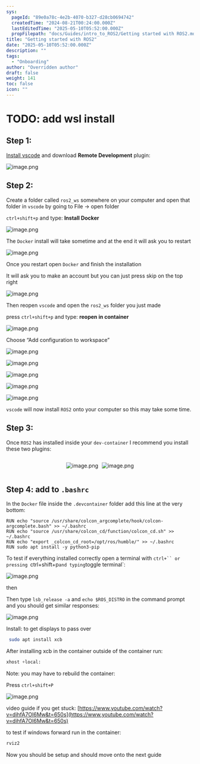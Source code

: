 ```yaml
---
sys:
  pageId: "89e0a78c-4e2b-4070-b327-d28cb0694742"
  createdTime: "2024-08-21T00:24:00.000Z"
  lastEditedTime: "2025-05-10T05:52:00.000Z"
  propFilepath: "docs/Guides/intro_to_ROS2/Getting started with ROS2.md"
title: "Getting started with ROS2"
date: "2025-05-10T05:52:00.000Z"
description: ""
tags:
  - "Onboarding"
author: "Overridden author"
draft: false
weight: 141
toc: false
icon: ""
---
```


# TODO: add wsl install

## Step 1:

[Install vscode](https://code.visualstudio.com/download) and download **Remote Development** plugin:

![image.png](https://prod-files-secure.s3.us-west-2.amazonaws.com/d518164a-d88e-44d1-a4ee-3adb3bd8bce0/efb52993-1881-4a40-b95e-6f020334f022/image.png?X-Amz-Algorithm=AWS4-HMAC-SHA256&X-Amz-Content-Sha256=UNSIGNED-PAYLOAD&X-Amz-Credential=ASIAZI2LB466RDOC74K7%2F20250531%2Fus-west-2%2Fs3%2Faws4_request&X-Amz-Date=20250531T121408Z&X-Amz-Expires=3600&X-Amz-Security-Token=IQoJb3JpZ2luX2VjEPH%2F%2F%2F%2F%2F%2F%2F%2F%2F%2FwEaCXVzLXdlc3QtMiJGMEQCIE76M7yVYYzP2B%2FrRbNBfmp0NuEB7SPDVpdkJYa%2BYiwyAiAQ5Mwb4VDsCJb6KWLFJb%2Bf9HQKCn632bCu3%2BGfND0qKyqIBAi6%2F%2F%2F%2F%2F%2F%2F%2F%2F%2F8BEAAaDDYzNzQyMzE4MzgwNSIMvUrUk4km6bSAm3%2FQKtwDyFmWgVPpcYvijHFwKCJ9i%2BYnBaSvv8wH6p1hf9epGewADCpIqShKuTuve3Z9QRVvyT7j0Pa%2FlK2b9rlJ78Nlkp1HLYtmVubF3ioNVZMpES4N2E7Z6rmnxOPPHczPHNxIpo5f0LGLumGpE%2BImVn0lqUegqiu%2BZSMAmRWIuJFPHEZiwIS%2Bb4XAh1M2BTTWcDqG9nY5KFe4TXds1XP5VERgEBDiO%2B9ozYW%2FgjYwDiFKsAHbS5ueioucaM0aiFud5J1uFMrge9sW9cGiqFXuzGcEw3gLS%2B5fCtBfMCp00Uny8Q8k50KB%2B17cfcoOAOEgb336Afpw%2BkglK6ix3ZjscCc9BCetJWjmM3QR1Nvld2QzyLKKfXZ7yjINftZ0Z2mBLBe%2Fr1eDGY6OpbxMyr%2FVd19h6WTr2HNjCQywt5gJowE74JhQ1N%2FLPEExlvbTXWBiQazs2noe5qE%2F2t631hPRX%2BQLOO%2FiUWN2ow1YbrO0Rt2%2Frgxw96ygd%2Ft3MJn8E8iEMcqJAzO6g37fkuq13T6%2BSegakeDt4qvIJoZZRqT2NH665tEnXtkcM54Rq2D7FaEaifLNpyCpyGeuP0jpDmETMfoQBdft2v3ZjnRc79%2BkoF8yi0mcp990A6HvzeILIPwwl4vrwQY6pgE8skU9vLP2Y2hk5IMIThIm%2FCVHw4zMJOc9HEhdDobdgfyMbWNhz7W9Py03Foz4rq2dvN5t03%2FOV%2F14wPVNZHR%2FoAWmM%2F4FU9U2cKdsDwMBwpfEeRq6CV%2FJxkNBxTUXGcu9Y9S2dO7aklHtzQ0tXcan1X%2BnKGIlwghu5dEc19U%2BcnTzXzAnz%2Bh5kT6hu6vGLmTSDKlzfbiW%2BE8kE8hUutrOuehbsm76&X-Amz-Signature=99159ebcf7d0b96c7724e1ecdea3cd35fa3dedcc3c8243e7902924acb5cbf61a&X-Amz-SignedHeaders=host&x-id=GetObject)

## Step 2:

Create a folder called `ros2_ws` somewhere on your computer and open that folder in `vscode` by going to File → open folder 

`ctrl+shift+p` and type: **Install Docker**

![image.png](https://prod-files-secure.s3.us-west-2.amazonaws.com/d518164a-d88e-44d1-a4ee-3adb3bd8bce0/2269dc0e-1cd5-47ff-bceb-c04ad9b2eab0/image.png?X-Amz-Algorithm=AWS4-HMAC-SHA256&X-Amz-Content-Sha256=UNSIGNED-PAYLOAD&X-Amz-Credential=ASIAZI2LB466RDOC74K7%2F20250531%2Fus-west-2%2Fs3%2Faws4_request&X-Amz-Date=20250531T121408Z&X-Amz-Expires=3600&X-Amz-Security-Token=IQoJb3JpZ2luX2VjEPH%2F%2F%2F%2F%2F%2F%2F%2F%2F%2FwEaCXVzLXdlc3QtMiJGMEQCIE76M7yVYYzP2B%2FrRbNBfmp0NuEB7SPDVpdkJYa%2BYiwyAiAQ5Mwb4VDsCJb6KWLFJb%2Bf9HQKCn632bCu3%2BGfND0qKyqIBAi6%2F%2F%2F%2F%2F%2F%2F%2F%2F%2F8BEAAaDDYzNzQyMzE4MzgwNSIMvUrUk4km6bSAm3%2FQKtwDyFmWgVPpcYvijHFwKCJ9i%2BYnBaSvv8wH6p1hf9epGewADCpIqShKuTuve3Z9QRVvyT7j0Pa%2FlK2b9rlJ78Nlkp1HLYtmVubF3ioNVZMpES4N2E7Z6rmnxOPPHczPHNxIpo5f0LGLumGpE%2BImVn0lqUegqiu%2BZSMAmRWIuJFPHEZiwIS%2Bb4XAh1M2BTTWcDqG9nY5KFe4TXds1XP5VERgEBDiO%2B9ozYW%2FgjYwDiFKsAHbS5ueioucaM0aiFud5J1uFMrge9sW9cGiqFXuzGcEw3gLS%2B5fCtBfMCp00Uny8Q8k50KB%2B17cfcoOAOEgb336Afpw%2BkglK6ix3ZjscCc9BCetJWjmM3QR1Nvld2QzyLKKfXZ7yjINftZ0Z2mBLBe%2Fr1eDGY6OpbxMyr%2FVd19h6WTr2HNjCQywt5gJowE74JhQ1N%2FLPEExlvbTXWBiQazs2noe5qE%2F2t631hPRX%2BQLOO%2FiUWN2ow1YbrO0Rt2%2Frgxw96ygd%2Ft3MJn8E8iEMcqJAzO6g37fkuq13T6%2BSegakeDt4qvIJoZZRqT2NH665tEnXtkcM54Rq2D7FaEaifLNpyCpyGeuP0jpDmETMfoQBdft2v3ZjnRc79%2BkoF8yi0mcp990A6HvzeILIPwwl4vrwQY6pgE8skU9vLP2Y2hk5IMIThIm%2FCVHw4zMJOc9HEhdDobdgfyMbWNhz7W9Py03Foz4rq2dvN5t03%2FOV%2F14wPVNZHR%2FoAWmM%2F4FU9U2cKdsDwMBwpfEeRq6CV%2FJxkNBxTUXGcu9Y9S2dO7aklHtzQ0tXcan1X%2BnKGIlwghu5dEc19U%2BcnTzXzAnz%2Bh5kT6hu6vGLmTSDKlzfbiW%2BE8kE8hUutrOuehbsm76&X-Amz-Signature=910ed3125bed6502518758c57867a0c6af28b5bc22983025c3ba05ceff96856e&X-Amz-SignedHeaders=host&x-id=GetObject)

The `Docker` install will take sometime and at the end it will ask you to restart

![image.png](https://prod-files-secure.s3.us-west-2.amazonaws.com/d518164a-d88e-44d1-a4ee-3adb3bd8bce0/ed233f78-be33-4b1f-b89c-9c346c0e961e/image.png?X-Amz-Algorithm=AWS4-HMAC-SHA256&X-Amz-Content-Sha256=UNSIGNED-PAYLOAD&X-Amz-Credential=ASIAZI2LB466RDOC74K7%2F20250531%2Fus-west-2%2Fs3%2Faws4_request&X-Amz-Date=20250531T121408Z&X-Amz-Expires=3600&X-Amz-Security-Token=IQoJb3JpZ2luX2VjEPH%2F%2F%2F%2F%2F%2F%2F%2F%2F%2FwEaCXVzLXdlc3QtMiJGMEQCIE76M7yVYYzP2B%2FrRbNBfmp0NuEB7SPDVpdkJYa%2BYiwyAiAQ5Mwb4VDsCJb6KWLFJb%2Bf9HQKCn632bCu3%2BGfND0qKyqIBAi6%2F%2F%2F%2F%2F%2F%2F%2F%2F%2F8BEAAaDDYzNzQyMzE4MzgwNSIMvUrUk4km6bSAm3%2FQKtwDyFmWgVPpcYvijHFwKCJ9i%2BYnBaSvv8wH6p1hf9epGewADCpIqShKuTuve3Z9QRVvyT7j0Pa%2FlK2b9rlJ78Nlkp1HLYtmVubF3ioNVZMpES4N2E7Z6rmnxOPPHczPHNxIpo5f0LGLumGpE%2BImVn0lqUegqiu%2BZSMAmRWIuJFPHEZiwIS%2Bb4XAh1M2BTTWcDqG9nY5KFe4TXds1XP5VERgEBDiO%2B9ozYW%2FgjYwDiFKsAHbS5ueioucaM0aiFud5J1uFMrge9sW9cGiqFXuzGcEw3gLS%2B5fCtBfMCp00Uny8Q8k50KB%2B17cfcoOAOEgb336Afpw%2BkglK6ix3ZjscCc9BCetJWjmM3QR1Nvld2QzyLKKfXZ7yjINftZ0Z2mBLBe%2Fr1eDGY6OpbxMyr%2FVd19h6WTr2HNjCQywt5gJowE74JhQ1N%2FLPEExlvbTXWBiQazs2noe5qE%2F2t631hPRX%2BQLOO%2FiUWN2ow1YbrO0Rt2%2Frgxw96ygd%2Ft3MJn8E8iEMcqJAzO6g37fkuq13T6%2BSegakeDt4qvIJoZZRqT2NH665tEnXtkcM54Rq2D7FaEaifLNpyCpyGeuP0jpDmETMfoQBdft2v3ZjnRc79%2BkoF8yi0mcp990A6HvzeILIPwwl4vrwQY6pgE8skU9vLP2Y2hk5IMIThIm%2FCVHw4zMJOc9HEhdDobdgfyMbWNhz7W9Py03Foz4rq2dvN5t03%2FOV%2F14wPVNZHR%2FoAWmM%2F4FU9U2cKdsDwMBwpfEeRq6CV%2FJxkNBxTUXGcu9Y9S2dO7aklHtzQ0tXcan1X%2BnKGIlwghu5dEc19U%2BcnTzXzAnz%2Bh5kT6hu6vGLmTSDKlzfbiW%2BE8kE8hUutrOuehbsm76&X-Amz-Signature=2b05634334990c171a0f730d16cde59340000252baaa7da16b8c8694043fd85e&X-Amz-SignedHeaders=host&x-id=GetObject)

Once you restart open `Docker` and finish the installation

It will ask you to make an account but you can just press skip on the top right

![image.png](https://prod-files-secure.s3.us-west-2.amazonaws.com/d518164a-d88e-44d1-a4ee-3adb3bd8bce0/21010ad9-1659-4fd9-9f59-9932a09b2a3d/image.png?X-Amz-Algorithm=AWS4-HMAC-SHA256&X-Amz-Content-Sha256=UNSIGNED-PAYLOAD&X-Amz-Credential=ASIAZI2LB466RDOC74K7%2F20250531%2Fus-west-2%2Fs3%2Faws4_request&X-Amz-Date=20250531T121408Z&X-Amz-Expires=3600&X-Amz-Security-Token=IQoJb3JpZ2luX2VjEPH%2F%2F%2F%2F%2F%2F%2F%2F%2F%2FwEaCXVzLXdlc3QtMiJGMEQCIE76M7yVYYzP2B%2FrRbNBfmp0NuEB7SPDVpdkJYa%2BYiwyAiAQ5Mwb4VDsCJb6KWLFJb%2Bf9HQKCn632bCu3%2BGfND0qKyqIBAi6%2F%2F%2F%2F%2F%2F%2F%2F%2F%2F8BEAAaDDYzNzQyMzE4MzgwNSIMvUrUk4km6bSAm3%2FQKtwDyFmWgVPpcYvijHFwKCJ9i%2BYnBaSvv8wH6p1hf9epGewADCpIqShKuTuve3Z9QRVvyT7j0Pa%2FlK2b9rlJ78Nlkp1HLYtmVubF3ioNVZMpES4N2E7Z6rmnxOPPHczPHNxIpo5f0LGLumGpE%2BImVn0lqUegqiu%2BZSMAmRWIuJFPHEZiwIS%2Bb4XAh1M2BTTWcDqG9nY5KFe4TXds1XP5VERgEBDiO%2B9ozYW%2FgjYwDiFKsAHbS5ueioucaM0aiFud5J1uFMrge9sW9cGiqFXuzGcEw3gLS%2B5fCtBfMCp00Uny8Q8k50KB%2B17cfcoOAOEgb336Afpw%2BkglK6ix3ZjscCc9BCetJWjmM3QR1Nvld2QzyLKKfXZ7yjINftZ0Z2mBLBe%2Fr1eDGY6OpbxMyr%2FVd19h6WTr2HNjCQywt5gJowE74JhQ1N%2FLPEExlvbTXWBiQazs2noe5qE%2F2t631hPRX%2BQLOO%2FiUWN2ow1YbrO0Rt2%2Frgxw96ygd%2Ft3MJn8E8iEMcqJAzO6g37fkuq13T6%2BSegakeDt4qvIJoZZRqT2NH665tEnXtkcM54Rq2D7FaEaifLNpyCpyGeuP0jpDmETMfoQBdft2v3ZjnRc79%2BkoF8yi0mcp990A6HvzeILIPwwl4vrwQY6pgE8skU9vLP2Y2hk5IMIThIm%2FCVHw4zMJOc9HEhdDobdgfyMbWNhz7W9Py03Foz4rq2dvN5t03%2FOV%2F14wPVNZHR%2FoAWmM%2F4FU9U2cKdsDwMBwpfEeRq6CV%2FJxkNBxTUXGcu9Y9S2dO7aklHtzQ0tXcan1X%2BnKGIlwghu5dEc19U%2BcnTzXzAnz%2Bh5kT6hu6vGLmTSDKlzfbiW%2BE8kE8hUutrOuehbsm76&X-Amz-Signature=cb87a7edde61297261464a675ee8ccc169e9a7b83cc29c01a11ab50095914755&X-Amz-SignedHeaders=host&x-id=GetObject)

Then reopen `vscode` and open the `ros2_ws` folder you just made

press `ctrl+shift+p` and type: **reopen in container**

![image.png](https://prod-files-secure.s3.us-west-2.amazonaws.com/d518164a-d88e-44d1-a4ee-3adb3bd8bce0/4e93b8c2-41ad-488c-8095-c74205196118/image.png?X-Amz-Algorithm=AWS4-HMAC-SHA256&X-Amz-Content-Sha256=UNSIGNED-PAYLOAD&X-Amz-Credential=ASIAZI2LB466RDOC74K7%2F20250531%2Fus-west-2%2Fs3%2Faws4_request&X-Amz-Date=20250531T121408Z&X-Amz-Expires=3600&X-Amz-Security-Token=IQoJb3JpZ2luX2VjEPH%2F%2F%2F%2F%2F%2F%2F%2F%2F%2FwEaCXVzLXdlc3QtMiJGMEQCIE76M7yVYYzP2B%2FrRbNBfmp0NuEB7SPDVpdkJYa%2BYiwyAiAQ5Mwb4VDsCJb6KWLFJb%2Bf9HQKCn632bCu3%2BGfND0qKyqIBAi6%2F%2F%2F%2F%2F%2F%2F%2F%2F%2F8BEAAaDDYzNzQyMzE4MzgwNSIMvUrUk4km6bSAm3%2FQKtwDyFmWgVPpcYvijHFwKCJ9i%2BYnBaSvv8wH6p1hf9epGewADCpIqShKuTuve3Z9QRVvyT7j0Pa%2FlK2b9rlJ78Nlkp1HLYtmVubF3ioNVZMpES4N2E7Z6rmnxOPPHczPHNxIpo5f0LGLumGpE%2BImVn0lqUegqiu%2BZSMAmRWIuJFPHEZiwIS%2Bb4XAh1M2BTTWcDqG9nY5KFe4TXds1XP5VERgEBDiO%2B9ozYW%2FgjYwDiFKsAHbS5ueioucaM0aiFud5J1uFMrge9sW9cGiqFXuzGcEw3gLS%2B5fCtBfMCp00Uny8Q8k50KB%2B17cfcoOAOEgb336Afpw%2BkglK6ix3ZjscCc9BCetJWjmM3QR1Nvld2QzyLKKfXZ7yjINftZ0Z2mBLBe%2Fr1eDGY6OpbxMyr%2FVd19h6WTr2HNjCQywt5gJowE74JhQ1N%2FLPEExlvbTXWBiQazs2noe5qE%2F2t631hPRX%2BQLOO%2FiUWN2ow1YbrO0Rt2%2Frgxw96ygd%2Ft3MJn8E8iEMcqJAzO6g37fkuq13T6%2BSegakeDt4qvIJoZZRqT2NH665tEnXtkcM54Rq2D7FaEaifLNpyCpyGeuP0jpDmETMfoQBdft2v3ZjnRc79%2BkoF8yi0mcp990A6HvzeILIPwwl4vrwQY6pgE8skU9vLP2Y2hk5IMIThIm%2FCVHw4zMJOc9HEhdDobdgfyMbWNhz7W9Py03Foz4rq2dvN5t03%2FOV%2F14wPVNZHR%2FoAWmM%2F4FU9U2cKdsDwMBwpfEeRq6CV%2FJxkNBxTUXGcu9Y9S2dO7aklHtzQ0tXcan1X%2BnKGIlwghu5dEc19U%2BcnTzXzAnz%2Bh5kT6hu6vGLmTSDKlzfbiW%2BE8kE8hUutrOuehbsm76&X-Amz-Signature=8e003893891892618a4129c78bfadc8fad5c0924322eda6ff0e69e954cfcf4e2&X-Amz-SignedHeaders=host&x-id=GetObject)

Choose “Add configuration to workspace”

![image.png](https://prod-files-secure.s3.us-west-2.amazonaws.com/d518164a-d88e-44d1-a4ee-3adb3bd8bce0/9560b282-5060-4989-ba37-97e7b2c22476/image.png?X-Amz-Algorithm=AWS4-HMAC-SHA256&X-Amz-Content-Sha256=UNSIGNED-PAYLOAD&X-Amz-Credential=ASIAZI2LB466RDOC74K7%2F20250531%2Fus-west-2%2Fs3%2Faws4_request&X-Amz-Date=20250531T121408Z&X-Amz-Expires=3600&X-Amz-Security-Token=IQoJb3JpZ2luX2VjEPH%2F%2F%2F%2F%2F%2F%2F%2F%2F%2FwEaCXVzLXdlc3QtMiJGMEQCIE76M7yVYYzP2B%2FrRbNBfmp0NuEB7SPDVpdkJYa%2BYiwyAiAQ5Mwb4VDsCJb6KWLFJb%2Bf9HQKCn632bCu3%2BGfND0qKyqIBAi6%2F%2F%2F%2F%2F%2F%2F%2F%2F%2F8BEAAaDDYzNzQyMzE4MzgwNSIMvUrUk4km6bSAm3%2FQKtwDyFmWgVPpcYvijHFwKCJ9i%2BYnBaSvv8wH6p1hf9epGewADCpIqShKuTuve3Z9QRVvyT7j0Pa%2FlK2b9rlJ78Nlkp1HLYtmVubF3ioNVZMpES4N2E7Z6rmnxOPPHczPHNxIpo5f0LGLumGpE%2BImVn0lqUegqiu%2BZSMAmRWIuJFPHEZiwIS%2Bb4XAh1M2BTTWcDqG9nY5KFe4TXds1XP5VERgEBDiO%2B9ozYW%2FgjYwDiFKsAHbS5ueioucaM0aiFud5J1uFMrge9sW9cGiqFXuzGcEw3gLS%2B5fCtBfMCp00Uny8Q8k50KB%2B17cfcoOAOEgb336Afpw%2BkglK6ix3ZjscCc9BCetJWjmM3QR1Nvld2QzyLKKfXZ7yjINftZ0Z2mBLBe%2Fr1eDGY6OpbxMyr%2FVd19h6WTr2HNjCQywt5gJowE74JhQ1N%2FLPEExlvbTXWBiQazs2noe5qE%2F2t631hPRX%2BQLOO%2FiUWN2ow1YbrO0Rt2%2Frgxw96ygd%2Ft3MJn8E8iEMcqJAzO6g37fkuq13T6%2BSegakeDt4qvIJoZZRqT2NH665tEnXtkcM54Rq2D7FaEaifLNpyCpyGeuP0jpDmETMfoQBdft2v3ZjnRc79%2BkoF8yi0mcp990A6HvzeILIPwwl4vrwQY6pgE8skU9vLP2Y2hk5IMIThIm%2FCVHw4zMJOc9HEhdDobdgfyMbWNhz7W9Py03Foz4rq2dvN5t03%2FOV%2F14wPVNZHR%2FoAWmM%2F4FU9U2cKdsDwMBwpfEeRq6CV%2FJxkNBxTUXGcu9Y9S2dO7aklHtzQ0tXcan1X%2BnKGIlwghu5dEc19U%2BcnTzXzAnz%2Bh5kT6hu6vGLmTSDKlzfbiW%2BE8kE8hUutrOuehbsm76&X-Amz-Signature=31b14a94d8bd3c486ca7093c8e049a42406badaeb183e4d3023380195f0e5462&X-Amz-SignedHeaders=host&x-id=GetObject)

![image.png](https://prod-files-secure.s3.us-west-2.amazonaws.com/d518164a-d88e-44d1-a4ee-3adb3bd8bce0/2ee63f81-886b-48e8-a553-dc6e5eac99e4/image.png?X-Amz-Algorithm=AWS4-HMAC-SHA256&X-Amz-Content-Sha256=UNSIGNED-PAYLOAD&X-Amz-Credential=ASIAZI2LB466RDOC74K7%2F20250531%2Fus-west-2%2Fs3%2Faws4_request&X-Amz-Date=20250531T121408Z&X-Amz-Expires=3600&X-Amz-Security-Token=IQoJb3JpZ2luX2VjEPH%2F%2F%2F%2F%2F%2F%2F%2F%2F%2FwEaCXVzLXdlc3QtMiJGMEQCIE76M7yVYYzP2B%2FrRbNBfmp0NuEB7SPDVpdkJYa%2BYiwyAiAQ5Mwb4VDsCJb6KWLFJb%2Bf9HQKCn632bCu3%2BGfND0qKyqIBAi6%2F%2F%2F%2F%2F%2F%2F%2F%2F%2F8BEAAaDDYzNzQyMzE4MzgwNSIMvUrUk4km6bSAm3%2FQKtwDyFmWgVPpcYvijHFwKCJ9i%2BYnBaSvv8wH6p1hf9epGewADCpIqShKuTuve3Z9QRVvyT7j0Pa%2FlK2b9rlJ78Nlkp1HLYtmVubF3ioNVZMpES4N2E7Z6rmnxOPPHczPHNxIpo5f0LGLumGpE%2BImVn0lqUegqiu%2BZSMAmRWIuJFPHEZiwIS%2Bb4XAh1M2BTTWcDqG9nY5KFe4TXds1XP5VERgEBDiO%2B9ozYW%2FgjYwDiFKsAHbS5ueioucaM0aiFud5J1uFMrge9sW9cGiqFXuzGcEw3gLS%2B5fCtBfMCp00Uny8Q8k50KB%2B17cfcoOAOEgb336Afpw%2BkglK6ix3ZjscCc9BCetJWjmM3QR1Nvld2QzyLKKfXZ7yjINftZ0Z2mBLBe%2Fr1eDGY6OpbxMyr%2FVd19h6WTr2HNjCQywt5gJowE74JhQ1N%2FLPEExlvbTXWBiQazs2noe5qE%2F2t631hPRX%2BQLOO%2FiUWN2ow1YbrO0Rt2%2Frgxw96ygd%2Ft3MJn8E8iEMcqJAzO6g37fkuq13T6%2BSegakeDt4qvIJoZZRqT2NH665tEnXtkcM54Rq2D7FaEaifLNpyCpyGeuP0jpDmETMfoQBdft2v3ZjnRc79%2BkoF8yi0mcp990A6HvzeILIPwwl4vrwQY6pgE8skU9vLP2Y2hk5IMIThIm%2FCVHw4zMJOc9HEhdDobdgfyMbWNhz7W9Py03Foz4rq2dvN5t03%2FOV%2F14wPVNZHR%2FoAWmM%2F4FU9U2cKdsDwMBwpfEeRq6CV%2FJxkNBxTUXGcu9Y9S2dO7aklHtzQ0tXcan1X%2BnKGIlwghu5dEc19U%2BcnTzXzAnz%2Bh5kT6hu6vGLmTSDKlzfbiW%2BE8kE8hUutrOuehbsm76&X-Amz-Signature=a024bf3eee9df8fb4a97457d19c593e23daf82d7035bae3607d97d50ce8f49e5&X-Amz-SignedHeaders=host&x-id=GetObject)

![image.png](https://prod-files-secure.s3.us-west-2.amazonaws.com/d518164a-d88e-44d1-a4ee-3adb3bd8bce0/ae1580b2-b048-407e-aed9-b584224a7a04/image.png?X-Amz-Algorithm=AWS4-HMAC-SHA256&X-Amz-Content-Sha256=UNSIGNED-PAYLOAD&X-Amz-Credential=ASIAZI2LB466RDOC74K7%2F20250531%2Fus-west-2%2Fs3%2Faws4_request&X-Amz-Date=20250531T121408Z&X-Amz-Expires=3600&X-Amz-Security-Token=IQoJb3JpZ2luX2VjEPH%2F%2F%2F%2F%2F%2F%2F%2F%2F%2FwEaCXVzLXdlc3QtMiJGMEQCIE76M7yVYYzP2B%2FrRbNBfmp0NuEB7SPDVpdkJYa%2BYiwyAiAQ5Mwb4VDsCJb6KWLFJb%2Bf9HQKCn632bCu3%2BGfND0qKyqIBAi6%2F%2F%2F%2F%2F%2F%2F%2F%2F%2F8BEAAaDDYzNzQyMzE4MzgwNSIMvUrUk4km6bSAm3%2FQKtwDyFmWgVPpcYvijHFwKCJ9i%2BYnBaSvv8wH6p1hf9epGewADCpIqShKuTuve3Z9QRVvyT7j0Pa%2FlK2b9rlJ78Nlkp1HLYtmVubF3ioNVZMpES4N2E7Z6rmnxOPPHczPHNxIpo5f0LGLumGpE%2BImVn0lqUegqiu%2BZSMAmRWIuJFPHEZiwIS%2Bb4XAh1M2BTTWcDqG9nY5KFe4TXds1XP5VERgEBDiO%2B9ozYW%2FgjYwDiFKsAHbS5ueioucaM0aiFud5J1uFMrge9sW9cGiqFXuzGcEw3gLS%2B5fCtBfMCp00Uny8Q8k50KB%2B17cfcoOAOEgb336Afpw%2BkglK6ix3ZjscCc9BCetJWjmM3QR1Nvld2QzyLKKfXZ7yjINftZ0Z2mBLBe%2Fr1eDGY6OpbxMyr%2FVd19h6WTr2HNjCQywt5gJowE74JhQ1N%2FLPEExlvbTXWBiQazs2noe5qE%2F2t631hPRX%2BQLOO%2FiUWN2ow1YbrO0Rt2%2Frgxw96ygd%2Ft3MJn8E8iEMcqJAzO6g37fkuq13T6%2BSegakeDt4qvIJoZZRqT2NH665tEnXtkcM54Rq2D7FaEaifLNpyCpyGeuP0jpDmETMfoQBdft2v3ZjnRc79%2BkoF8yi0mcp990A6HvzeILIPwwl4vrwQY6pgE8skU9vLP2Y2hk5IMIThIm%2FCVHw4zMJOc9HEhdDobdgfyMbWNhz7W9Py03Foz4rq2dvN5t03%2FOV%2F14wPVNZHR%2FoAWmM%2F4FU9U2cKdsDwMBwpfEeRq6CV%2FJxkNBxTUXGcu9Y9S2dO7aklHtzQ0tXcan1X%2BnKGIlwghu5dEc19U%2BcnTzXzAnz%2Bh5kT6hu6vGLmTSDKlzfbiW%2BE8kE8hUutrOuehbsm76&X-Amz-Signature=4a4042e3ec223b88383c55626a738dbb2d3306d0ed75ae6750a239618a0fd590&X-Amz-SignedHeaders=host&x-id=GetObject)

![image.png](https://prod-files-secure.s3.us-west-2.amazonaws.com/d518164a-d88e-44d1-a4ee-3adb3bd8bce0/53255b28-f75e-430f-b9e3-c0ac8577e42b/image.png?X-Amz-Algorithm=AWS4-HMAC-SHA256&X-Amz-Content-Sha256=UNSIGNED-PAYLOAD&X-Amz-Credential=ASIAZI2LB466RDOC74K7%2F20250531%2Fus-west-2%2Fs3%2Faws4_request&X-Amz-Date=20250531T121408Z&X-Amz-Expires=3600&X-Amz-Security-Token=IQoJb3JpZ2luX2VjEPH%2F%2F%2F%2F%2F%2F%2F%2F%2F%2FwEaCXVzLXdlc3QtMiJGMEQCIE76M7yVYYzP2B%2FrRbNBfmp0NuEB7SPDVpdkJYa%2BYiwyAiAQ5Mwb4VDsCJb6KWLFJb%2Bf9HQKCn632bCu3%2BGfND0qKyqIBAi6%2F%2F%2F%2F%2F%2F%2F%2F%2F%2F8BEAAaDDYzNzQyMzE4MzgwNSIMvUrUk4km6bSAm3%2FQKtwDyFmWgVPpcYvijHFwKCJ9i%2BYnBaSvv8wH6p1hf9epGewADCpIqShKuTuve3Z9QRVvyT7j0Pa%2FlK2b9rlJ78Nlkp1HLYtmVubF3ioNVZMpES4N2E7Z6rmnxOPPHczPHNxIpo5f0LGLumGpE%2BImVn0lqUegqiu%2BZSMAmRWIuJFPHEZiwIS%2Bb4XAh1M2BTTWcDqG9nY5KFe4TXds1XP5VERgEBDiO%2B9ozYW%2FgjYwDiFKsAHbS5ueioucaM0aiFud5J1uFMrge9sW9cGiqFXuzGcEw3gLS%2B5fCtBfMCp00Uny8Q8k50KB%2B17cfcoOAOEgb336Afpw%2BkglK6ix3ZjscCc9BCetJWjmM3QR1Nvld2QzyLKKfXZ7yjINftZ0Z2mBLBe%2Fr1eDGY6OpbxMyr%2FVd19h6WTr2HNjCQywt5gJowE74JhQ1N%2FLPEExlvbTXWBiQazs2noe5qE%2F2t631hPRX%2BQLOO%2FiUWN2ow1YbrO0Rt2%2Frgxw96ygd%2Ft3MJn8E8iEMcqJAzO6g37fkuq13T6%2BSegakeDt4qvIJoZZRqT2NH665tEnXtkcM54Rq2D7FaEaifLNpyCpyGeuP0jpDmETMfoQBdft2v3ZjnRc79%2BkoF8yi0mcp990A6HvzeILIPwwl4vrwQY6pgE8skU9vLP2Y2hk5IMIThIm%2FCVHw4zMJOc9HEhdDobdgfyMbWNhz7W9Py03Foz4rq2dvN5t03%2FOV%2F14wPVNZHR%2FoAWmM%2F4FU9U2cKdsDwMBwpfEeRq6CV%2FJxkNBxTUXGcu9Y9S2dO7aklHtzQ0tXcan1X%2BnKGIlwghu5dEc19U%2BcnTzXzAnz%2Bh5kT6hu6vGLmTSDKlzfbiW%2BE8kE8hUutrOuehbsm76&X-Amz-Signature=8ed89ac28149a2d02ef84e57cbe6811de1ca084170f161bc86700c5a90a40b03&X-Amz-SignedHeaders=host&x-id=GetObject)

![image.png](https://prod-files-secure.s3.us-west-2.amazonaws.com/d518164a-d88e-44d1-a4ee-3adb3bd8bce0/7c562767-5af9-4ffb-97d1-327bcdf4ee00/image.png?X-Amz-Algorithm=AWS4-HMAC-SHA256&X-Amz-Content-Sha256=UNSIGNED-PAYLOAD&X-Amz-Credential=ASIAZI2LB466RDOC74K7%2F20250531%2Fus-west-2%2Fs3%2Faws4_request&X-Amz-Date=20250531T121408Z&X-Amz-Expires=3600&X-Amz-Security-Token=IQoJb3JpZ2luX2VjEPH%2F%2F%2F%2F%2F%2F%2F%2F%2F%2FwEaCXVzLXdlc3QtMiJGMEQCIE76M7yVYYzP2B%2FrRbNBfmp0NuEB7SPDVpdkJYa%2BYiwyAiAQ5Mwb4VDsCJb6KWLFJb%2Bf9HQKCn632bCu3%2BGfND0qKyqIBAi6%2F%2F%2F%2F%2F%2F%2F%2F%2F%2F8BEAAaDDYzNzQyMzE4MzgwNSIMvUrUk4km6bSAm3%2FQKtwDyFmWgVPpcYvijHFwKCJ9i%2BYnBaSvv8wH6p1hf9epGewADCpIqShKuTuve3Z9QRVvyT7j0Pa%2FlK2b9rlJ78Nlkp1HLYtmVubF3ioNVZMpES4N2E7Z6rmnxOPPHczPHNxIpo5f0LGLumGpE%2BImVn0lqUegqiu%2BZSMAmRWIuJFPHEZiwIS%2Bb4XAh1M2BTTWcDqG9nY5KFe4TXds1XP5VERgEBDiO%2B9ozYW%2FgjYwDiFKsAHbS5ueioucaM0aiFud5J1uFMrge9sW9cGiqFXuzGcEw3gLS%2B5fCtBfMCp00Uny8Q8k50KB%2B17cfcoOAOEgb336Afpw%2BkglK6ix3ZjscCc9BCetJWjmM3QR1Nvld2QzyLKKfXZ7yjINftZ0Z2mBLBe%2Fr1eDGY6OpbxMyr%2FVd19h6WTr2HNjCQywt5gJowE74JhQ1N%2FLPEExlvbTXWBiQazs2noe5qE%2F2t631hPRX%2BQLOO%2FiUWN2ow1YbrO0Rt2%2Frgxw96ygd%2Ft3MJn8E8iEMcqJAzO6g37fkuq13T6%2BSegakeDt4qvIJoZZRqT2NH665tEnXtkcM54Rq2D7FaEaifLNpyCpyGeuP0jpDmETMfoQBdft2v3ZjnRc79%2BkoF8yi0mcp990A6HvzeILIPwwl4vrwQY6pgE8skU9vLP2Y2hk5IMIThIm%2FCVHw4zMJOc9HEhdDobdgfyMbWNhz7W9Py03Foz4rq2dvN5t03%2FOV%2F14wPVNZHR%2FoAWmM%2F4FU9U2cKdsDwMBwpfEeRq6CV%2FJxkNBxTUXGcu9Y9S2dO7aklHtzQ0tXcan1X%2BnKGIlwghu5dEc19U%2BcnTzXzAnz%2Bh5kT6hu6vGLmTSDKlzfbiW%2BE8kE8hUutrOuehbsm76&X-Amz-Signature=90570822e1637a4690abb59138d82987385a01e3787bcab265bd12d375fe3e4d&X-Amz-SignedHeaders=host&x-id=GetObject)

`vscode` will now install `ROS2` onto your computer so this may take some time.

## Step 3:

Once `ROS2` has installed inside your `dev-container` I recommend you install these two plugins:

<div style="display: flex;flex-direction: row; column-gap:10px; max-width: 630px;justify-content: center;">
<div>

![image.png](https://prod-files-secure.s3.us-west-2.amazonaws.com/d518164a-d88e-44d1-a4ee-3adb3bd8bce0/3fc3d550-5a54-4ba1-ba6b-faa01cdb7369/image.png?X-Amz-Algorithm=AWS4-HMAC-SHA256&X-Amz-Content-Sha256=UNSIGNED-PAYLOAD&X-Amz-Credential=ASIAZI2LB4666AWWGQWO%2F20250531%2Fus-west-2%2Fs3%2Faws4_request&X-Amz-Date=20250531T121411Z&X-Amz-Expires=3600&X-Amz-Security-Token=IQoJb3JpZ2luX2VjEPH%2F%2F%2F%2F%2F%2F%2F%2F%2F%2FwEaCXVzLXdlc3QtMiJIMEYCIQDW0Mj1aR1EyeZ03iyMRFY7XqFdJzEsb6TnigbIyb8cVgIhAPrRwt24ql6CV26A9fIA90Oh61fOr92p61rcG%2BGVmltwKogECLr%2F%2F%2F%2F%2F%2F%2F%2F%2F%2FwEQABoMNjM3NDIzMTgzODA1IgxhvvWVFWVReriqq%2FUq3APuqX%2F5v4Rms%2FCsBHS%2FVitxPSBG%2FI%2FbgIJxhz7gGv1HnbCemTTo5Juy0eR5gGO5H9UEk3iKHz1Y5l%2BKXJaMmu0Fe7aC619XnoeaWpucGlD%2B2uQBj8%2B8uLUkff0itJ%2FYA5PIBDBnQk30eqACpAc8UiSspMGn3868Qx8oY80jVLdz2mpJ0bYH8AmYGuGYa0%2F6Memv5%2FZ8qjQ8ttTB2MwG1QonXlXT781xoYuEnE5e9kwTF2SbrVDJRCmKk%2FPoEl9hkEIB2YJpyzMUwNxwwKb0yp%2BjdidT1%2F4NQXLyvB87jvq7xOCp0vx2XBF%2BCTzI4RBaPCc%2B6HSiWzJ5NcH%2BUXkWYjYc3aNbZDGP3F9bwiqzntZeVOIruuQVZ2wvZg7jzDdr1aB2XAV5jYAMULDBIyJSem3b21E7knBRgzZjCaO8FwCZif9aGMtwqniSCXlXK%2B6GBkFV5U%2FoiaAMqmylKr9tc20AcYjvSxVJCUq32fNuYOqfQ1Wbk6rTDN1KehVv92uGP1hD0lPTBu1zQ4LvjUWocc3z5O9GT3hzTrJrQfQvp1gkO4CgN3NLCR0fvfYshba4T0cr7BTNBYL1bc2vh5GG%2Fhr4r2pmuTrSmHfExtMXLwvILTM%2FN9AyAFZt0aVY3DDVg%2BvBBjqkAT%2BuQPJe32oSlnvGTVUh2AwKwKF6y1BfaXD0wxot2AnYnjmmNHge%2BvyyvHUsALZmShflPD7osR%2BIsuiQrGZLufZOS4cCSLOTMebqByMZUyK1Tr10uxnwvjDXNYIKtwZ6CafIfLSnyocEpxiMXCLX%2F95XdOhFumtWJAi%2FJdpRRF23B9v%2BEg%2FgEYzaeqN6mnIupWIzcinIuwKdpvW4DmgWTOJ9vocO&X-Amz-Signature=224f95e06bb96b9804e7ba7d5719beabe0f09bb88fbd82cc9cbf45a93cb0cd1b&X-Amz-SignedHeaders=host&x-id=GetObject)

</div>
<div>

![image.png](https://prod-files-secure.s3.us-west-2.amazonaws.com/d518164a-d88e-44d1-a4ee-3adb3bd8bce0/d994cc66-13c2-4093-a5a3-f84cf4601a82/image.png?X-Amz-Algorithm=AWS4-HMAC-SHA256&X-Amz-Content-Sha256=UNSIGNED-PAYLOAD&X-Amz-Credential=ASIAZI2LB466U6LMA5MR%2F20250531%2Fus-west-2%2Fs3%2Faws4_request&X-Amz-Date=20250531T121412Z&X-Amz-Expires=3600&X-Amz-Security-Token=IQoJb3JpZ2luX2VjEPH%2F%2F%2F%2F%2F%2F%2F%2F%2F%2FwEaCXVzLXdlc3QtMiJHMEUCIQCPh0%2F5mR6fM1eY72V9mm2IS8eSBTUYtIiVj0uzU7qdfgIgGr3ATvHcdbN44wADTJbY1Hi77YDTnms%2BRY89kdRU03MqiAQIuv%2F%2F%2F%2F%2F%2F%2F%2F%2F%2FARAAGgw2Mzc0MjMxODM4MDUiDB7Ok2ebVT3gvDio3CrcA%2B6MZw9ZrOHwjQBRwDG8cUG1oVy3WADHMDFVWEFsTXBWQqGhDRys3P5X1VPjY6qDDUwgnt5D%2BjjwH8roNdRpBsIIFuhb%2FBFosha7Qa3OwhJ53j0FioBX6lOtEfItZbVXvpt3AjzF3SrY2zmUFxF7CoNH%2Buxwu5yzwHF2UsGSIzEMJ5GzpKssYSVLkGNycbyWkSULvI2peq07mY1u7TyHlHIChDdxnRp7cEWLZypujx262aVEd6kMU295AyelZuLthLIj633ylUT9BzhNFe3IOFWbD4yCL5QTKIYnqphFw706qORQ%2F7mcR3FnhJM72Y%2FiyxUNaWoYUlin9oZWkRXN4%2Bs8FPn9TOD%2BOwFoZqldPJ7KPAuuD6DDHohbRpd31EtUGHgYvg5aBu%2BOHyWXUP0IBSnLiigoJ5EbWmG3mtbrxIGJjHJ9UWTLwATQwoUq2iRCHkKO%2BcVudD9hadxtXpV%2BemTwYZes3bUrlczy8iyAp0SvOys9IWbk44Asgc16OsobNaaIjZyIQyrfQfP2Z8SRr7plOX9DsKSeweVvFH%2BYtSaIVsrKIen3XGhaEeltlzeJKFyMHdjUfXG6Eb2IHTlDZqXuTeO45TOonXmOVfgWEh6742DWdWHPNhp829ndMOyD68EGOqUBPHl0vsZhAqyNyT%2Fgt3AvB%2F%2Fgv3oWBRkYXwZMT0wEgpKnHF%2FAUoSV3Lr3hheqoej6laLSwyLUP6eSQLaKVOWuua3QwVFc4zgBkSBtUF6ybL%2FnS9omnrO3p9NnGZnB6dE24Gbh4ftBD29z%2BatvtVgVHR22%2BZlYLkwEnrHfX4nUX5WThF%2BpyX2hdxeLKoi4Km6NI7yQ0Ug4efiqrTLudll5QhPeinaU&X-Amz-Signature=6bf477012331e8442f60f4a632911c75ebd9e2f20e72e334ea655d52a902a1a9&X-Amz-SignedHeaders=host&x-id=GetObject)

</div>
</div>

## Step 4: add to `.bashrc`

In the `Docker` file inside the `.devcontainer` folder add this line at the very bottom: 

```docker
RUN echo "source /usr/share/colcon_argcomplete/hook/colcon-argcomplete.bash" >> ~/.bashrc
RUN echo "source /usr/share/colcon_cd/function/colcon_cd.sh" >> ~/.bashrc
RUN echo "export _colcon_cd_root=/opt/ros/humble/" >> ~/.bashrc
RUN sudo apt install -y python3-pip 
```

To test if everything installed correctly open a terminal with `ctrl+`` or pressing `ctrl+shift+p` and typing `toggle terminal`:

![image.png](https://prod-files-secure.s3.us-west-2.amazonaws.com/d518164a-d88e-44d1-a4ee-3adb3bd8bce0/6a4943d8-b04e-4c02-9a58-775f3384d1a5/image.png?X-Amz-Algorithm=AWS4-HMAC-SHA256&X-Amz-Content-Sha256=UNSIGNED-PAYLOAD&X-Amz-Credential=ASIAZI2LB466RDOC74K7%2F20250531%2Fus-west-2%2Fs3%2Faws4_request&X-Amz-Date=20250531T121408Z&X-Amz-Expires=3600&X-Amz-Security-Token=IQoJb3JpZ2luX2VjEPH%2F%2F%2F%2F%2F%2F%2F%2F%2F%2FwEaCXVzLXdlc3QtMiJGMEQCIE76M7yVYYzP2B%2FrRbNBfmp0NuEB7SPDVpdkJYa%2BYiwyAiAQ5Mwb4VDsCJb6KWLFJb%2Bf9HQKCn632bCu3%2BGfND0qKyqIBAi6%2F%2F%2F%2F%2F%2F%2F%2F%2F%2F8BEAAaDDYzNzQyMzE4MzgwNSIMvUrUk4km6bSAm3%2FQKtwDyFmWgVPpcYvijHFwKCJ9i%2BYnBaSvv8wH6p1hf9epGewADCpIqShKuTuve3Z9QRVvyT7j0Pa%2FlK2b9rlJ78Nlkp1HLYtmVubF3ioNVZMpES4N2E7Z6rmnxOPPHczPHNxIpo5f0LGLumGpE%2BImVn0lqUegqiu%2BZSMAmRWIuJFPHEZiwIS%2Bb4XAh1M2BTTWcDqG9nY5KFe4TXds1XP5VERgEBDiO%2B9ozYW%2FgjYwDiFKsAHbS5ueioucaM0aiFud5J1uFMrge9sW9cGiqFXuzGcEw3gLS%2B5fCtBfMCp00Uny8Q8k50KB%2B17cfcoOAOEgb336Afpw%2BkglK6ix3ZjscCc9BCetJWjmM3QR1Nvld2QzyLKKfXZ7yjINftZ0Z2mBLBe%2Fr1eDGY6OpbxMyr%2FVd19h6WTr2HNjCQywt5gJowE74JhQ1N%2FLPEExlvbTXWBiQazs2noe5qE%2F2t631hPRX%2BQLOO%2FiUWN2ow1YbrO0Rt2%2Frgxw96ygd%2Ft3MJn8E8iEMcqJAzO6g37fkuq13T6%2BSegakeDt4qvIJoZZRqT2NH665tEnXtkcM54Rq2D7FaEaifLNpyCpyGeuP0jpDmETMfoQBdft2v3ZjnRc79%2BkoF8yi0mcp990A6HvzeILIPwwl4vrwQY6pgE8skU9vLP2Y2hk5IMIThIm%2FCVHw4zMJOc9HEhdDobdgfyMbWNhz7W9Py03Foz4rq2dvN5t03%2FOV%2F14wPVNZHR%2FoAWmM%2F4FU9U2cKdsDwMBwpfEeRq6CV%2FJxkNBxTUXGcu9Y9S2dO7aklHtzQ0tXcan1X%2BnKGIlwghu5dEc19U%2BcnTzXzAnz%2Bh5kT6hu6vGLmTSDKlzfbiW%2BE8kE8hUutrOuehbsm76&X-Amz-Signature=cc5f05abc6f6002cabc15516df9188622fe02f225143c5b91d4c7ea41f98edc9&X-Amz-SignedHeaders=host&x-id=GetObject)

then 

Then type `lsb_release -a` and `echo $ROS_DISTRO` in the command prompt and you should get similar responses:

![image.png](https://prod-files-secure.s3.us-west-2.amazonaws.com/d518164a-d88e-44d1-a4ee-3adb3bd8bce0/3e635dec-a805-4e85-8b9e-d000e5b71a4e/image.png?X-Amz-Algorithm=AWS4-HMAC-SHA256&X-Amz-Content-Sha256=UNSIGNED-PAYLOAD&X-Amz-Credential=ASIAZI2LB466RDOC74K7%2F20250531%2Fus-west-2%2Fs3%2Faws4_request&X-Amz-Date=20250531T121408Z&X-Amz-Expires=3600&X-Amz-Security-Token=IQoJb3JpZ2luX2VjEPH%2F%2F%2F%2F%2F%2F%2F%2F%2F%2FwEaCXVzLXdlc3QtMiJGMEQCIE76M7yVYYzP2B%2FrRbNBfmp0NuEB7SPDVpdkJYa%2BYiwyAiAQ5Mwb4VDsCJb6KWLFJb%2Bf9HQKCn632bCu3%2BGfND0qKyqIBAi6%2F%2F%2F%2F%2F%2F%2F%2F%2F%2F8BEAAaDDYzNzQyMzE4MzgwNSIMvUrUk4km6bSAm3%2FQKtwDyFmWgVPpcYvijHFwKCJ9i%2BYnBaSvv8wH6p1hf9epGewADCpIqShKuTuve3Z9QRVvyT7j0Pa%2FlK2b9rlJ78Nlkp1HLYtmVubF3ioNVZMpES4N2E7Z6rmnxOPPHczPHNxIpo5f0LGLumGpE%2BImVn0lqUegqiu%2BZSMAmRWIuJFPHEZiwIS%2Bb4XAh1M2BTTWcDqG9nY5KFe4TXds1XP5VERgEBDiO%2B9ozYW%2FgjYwDiFKsAHbS5ueioucaM0aiFud5J1uFMrge9sW9cGiqFXuzGcEw3gLS%2B5fCtBfMCp00Uny8Q8k50KB%2B17cfcoOAOEgb336Afpw%2BkglK6ix3ZjscCc9BCetJWjmM3QR1Nvld2QzyLKKfXZ7yjINftZ0Z2mBLBe%2Fr1eDGY6OpbxMyr%2FVd19h6WTr2HNjCQywt5gJowE74JhQ1N%2FLPEExlvbTXWBiQazs2noe5qE%2F2t631hPRX%2BQLOO%2FiUWN2ow1YbrO0Rt2%2Frgxw96ygd%2Ft3MJn8E8iEMcqJAzO6g37fkuq13T6%2BSegakeDt4qvIJoZZRqT2NH665tEnXtkcM54Rq2D7FaEaifLNpyCpyGeuP0jpDmETMfoQBdft2v3ZjnRc79%2BkoF8yi0mcp990A6HvzeILIPwwl4vrwQY6pgE8skU9vLP2Y2hk5IMIThIm%2FCVHw4zMJOc9HEhdDobdgfyMbWNhz7W9Py03Foz4rq2dvN5t03%2FOV%2F14wPVNZHR%2FoAWmM%2F4FU9U2cKdsDwMBwpfEeRq6CV%2FJxkNBxTUXGcu9Y9S2dO7aklHtzQ0tXcan1X%2BnKGIlwghu5dEc19U%2BcnTzXzAnz%2Bh5kT6hu6vGLmTSDKlzfbiW%2BE8kE8hUutrOuehbsm76&X-Amz-Signature=05df45ac95601fd92f68c8776f0a5af2fb137940af71e051de0a391db9fab601&X-Amz-SignedHeaders=host&x-id=GetObject)

Install:  to get displays to pass over

```bash
 sudo apt install xcb
```

After installing xcb in the container outside of the container run:

```python
xhost +local:
```

Note: you may have to rebuild the container:

Press `ctrl+shift+P`

![image.png](https://prod-files-secure.s3.us-west-2.amazonaws.com/d518164a-d88e-44d1-a4ee-3adb3bd8bce0/6c2be660-2618-4c38-9c26-53554f7a0b7b/image.png?X-Amz-Algorithm=AWS4-HMAC-SHA256&X-Amz-Content-Sha256=UNSIGNED-PAYLOAD&X-Amz-Credential=ASIAZI2LB466RDOC74K7%2F20250531%2Fus-west-2%2Fs3%2Faws4_request&X-Amz-Date=20250531T121408Z&X-Amz-Expires=3600&X-Amz-Security-Token=IQoJb3JpZ2luX2VjEPH%2F%2F%2F%2F%2F%2F%2F%2F%2F%2FwEaCXVzLXdlc3QtMiJGMEQCIE76M7yVYYzP2B%2FrRbNBfmp0NuEB7SPDVpdkJYa%2BYiwyAiAQ5Mwb4VDsCJb6KWLFJb%2Bf9HQKCn632bCu3%2BGfND0qKyqIBAi6%2F%2F%2F%2F%2F%2F%2F%2F%2F%2F8BEAAaDDYzNzQyMzE4MzgwNSIMvUrUk4km6bSAm3%2FQKtwDyFmWgVPpcYvijHFwKCJ9i%2BYnBaSvv8wH6p1hf9epGewADCpIqShKuTuve3Z9QRVvyT7j0Pa%2FlK2b9rlJ78Nlkp1HLYtmVubF3ioNVZMpES4N2E7Z6rmnxOPPHczPHNxIpo5f0LGLumGpE%2BImVn0lqUegqiu%2BZSMAmRWIuJFPHEZiwIS%2Bb4XAh1M2BTTWcDqG9nY5KFe4TXds1XP5VERgEBDiO%2B9ozYW%2FgjYwDiFKsAHbS5ueioucaM0aiFud5J1uFMrge9sW9cGiqFXuzGcEw3gLS%2B5fCtBfMCp00Uny8Q8k50KB%2B17cfcoOAOEgb336Afpw%2BkglK6ix3ZjscCc9BCetJWjmM3QR1Nvld2QzyLKKfXZ7yjINftZ0Z2mBLBe%2Fr1eDGY6OpbxMyr%2FVd19h6WTr2HNjCQywt5gJowE74JhQ1N%2FLPEExlvbTXWBiQazs2noe5qE%2F2t631hPRX%2BQLOO%2FiUWN2ow1YbrO0Rt2%2Frgxw96ygd%2Ft3MJn8E8iEMcqJAzO6g37fkuq13T6%2BSegakeDt4qvIJoZZRqT2NH665tEnXtkcM54Rq2D7FaEaifLNpyCpyGeuP0jpDmETMfoQBdft2v3ZjnRc79%2BkoF8yi0mcp990A6HvzeILIPwwl4vrwQY6pgE8skU9vLP2Y2hk5IMIThIm%2FCVHw4zMJOc9HEhdDobdgfyMbWNhz7W9Py03Foz4rq2dvN5t03%2FOV%2F14wPVNZHR%2FoAWmM%2F4FU9U2cKdsDwMBwpfEeRq6CV%2FJxkNBxTUXGcu9Y9S2dO7aklHtzQ0tXcan1X%2BnKGIlwghu5dEc19U%2BcnTzXzAnz%2Bh5kT6hu6vGLmTSDKlzfbiW%2BE8kE8hUutrOuehbsm76&X-Amz-Signature=0d7c9b12e92f65fe1d8f97cc5f937a67addd3f22e19765b4c9fc84c090cc096a&X-Amz-SignedHeaders=host&x-id=GetObject)

video guide if you get stuck: [https://www.youtube.com/watch?v=dihfA7Ol6Mw&t=650s](https://www.youtube.com/watch?v=dihfA7Ol6Mw&t=650s)

to test if windows forward run in the container:

```bash
rviz2
```

Now you should be setup and should move onto the next guide 
